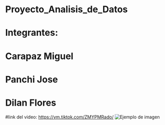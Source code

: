 # Proyecto_Analisis_de_Datos
# Integrantes:
# Carapaz Miguel
# Panchi Jose
# Dilan Flores
#link del video: 
https://vm.tiktok.com/ZMYPMRado/
![Ejemplo de imagen](Proyecto/analisis/Arquitectura.jpg)

